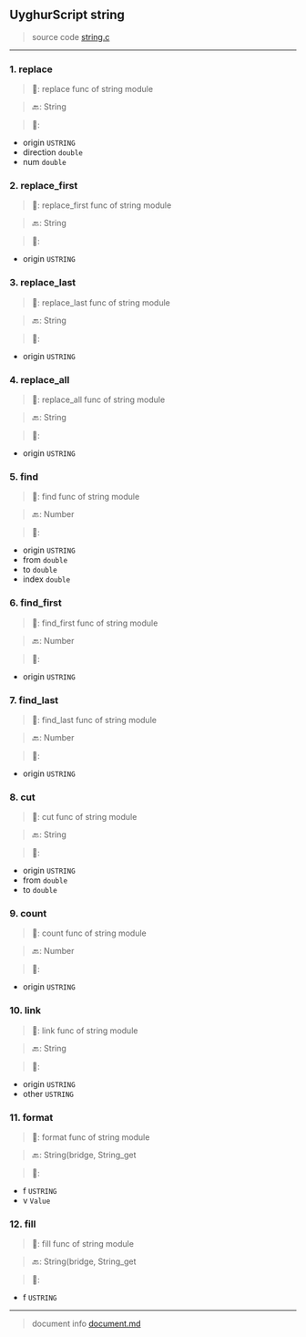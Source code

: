 
## UyghurScript string

> source code [string.c](uyghur/internals/string.c)
---

### 1. replace

> 📝:  replace func of string module

> 🔙: String

> 🛒: 
* origin  `USTRING`
* direction  `double`
* num  `double`


### 2. replace_first

> 📝:  replace_first func of string module

> 🔙: String

> 🛒: 
* origin  `USTRING`


### 3. replace_last

> 📝:  replace_last func of string module

> 🔙: String

> 🛒: 
* origin  `USTRING`


### 4. replace_all

> 📝:  replace_all func of string module

> 🔙: String

> 🛒: 
* origin  `USTRING`


### 5. find

> 📝:  find func of string module

> 🔙: Number

> 🛒: 
* origin  `USTRING`
* from  `double`
* to  `double`
* index  `double`


### 6. find_first

> 📝:  find_first func of string module

> 🔙: Number

> 🛒: 
* origin  `USTRING`


### 7. find_last

> 📝:  find_last func of string module

> 🔙: Number

> 🛒: 
* origin  `USTRING`


### 8. cut

> 📝:  cut func of string module

> 🔙: String

> 🛒: 
* origin  `USTRING`
* from  `double`
* to  `double`


### 9. count

> 📝:  count func of string module

> 🔙: Number

> 🛒: 
* origin  `USTRING`


### 10. link

> 📝:  link func of string module

> 🔙: String

> 🛒: 
* origin  `USTRING`
* other  `USTRING`


### 11. format

> 📝:  format func of string module

> 🔙: String(bridge, String_get

> 🛒: 
* f  `USTRING`
* v  `Value`


### 12. fill

> 📝:  fill func of string module

> 🔙: String(bridge, String_get

> 🛒: 
* f  `USTRING`


---
> document info [document.md](../README.md)
